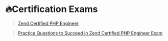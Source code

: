 # 🔥Certification Exams

> [Zend Certified PHP Engineer](https://www.zend.com/training/php-certification-exam)

> [Practice Questions to Succeed in Zend Certified PHP Engineer Exam](https://www.certlibrary.com/exam/200-550)